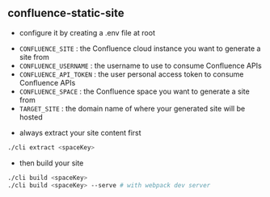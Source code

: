 ## confluence-static-site

- configure it by creating a .env file at root

* `CONFLUENCE_SITE` : the Confluence cloud instance you want to generate a site from
* `CONFLUENCE_USERNAME` : the username to use to consume Confluence APIs
* `CONFLUENCE_API_TOKEN` : the user personal access token to consume Confluence APIs
* `CONFLUENCE_SPACE` : the Confluence space you want to generate a site from
* `TARGET_SITE` : the domain name of where your generated site will be hosted

- always extract your site content first

```bash
./cli extract <spaceKey>
```

- then build your site

```bash
./cli build <spaceKey>
./cli build <spaceKey> --serve # with webpack dev server
```
